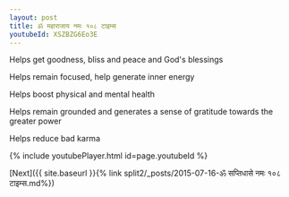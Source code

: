 ```yaml
---
layout: post
title: ॐ महाराजाय नमः १०८ टाइम्स
youtubeId: XSZBZG6Eo3E
---
```

 
 
Helps get goodness, bliss and peace and God's blessings
 
Helps remain focused, help generate inner energy 
 
Helps boost physical and mental health 
 
Helps remain grounded and generates a sense of gratitude towards the greater power 
 
Helps reduce bad karma
 
 
 
 


{% include youtubePlayer.html id=page.youtubeId %}
 
[Next]({{ site.baseurl }}{% link  split2/_posts/2015-07-16-ॐ सप्तिधासे नमः १०८ टाइम्स.md%})
 
